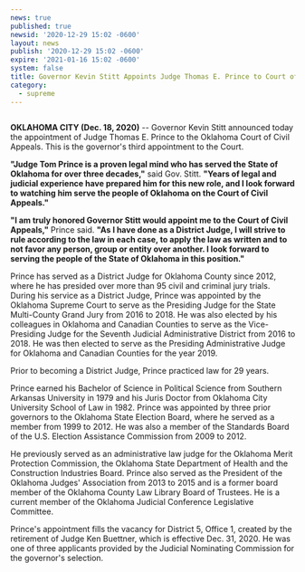 ```yaml
---
news: true
published: true
newsid: '2020-12-29 15:02 -0600'
layout: news
publish: '2020-12-29 15:02 -0600'
expire: '2021-01-16 15:02 -0600'
system: false
title: Governor Kevin Stitt Appoints Judge Thomas E. Prince to Court of Civil Appeals
category:
  - supreme
---
```

<img src="https://www.oscn.net/images/news/ThomasEPrince.jpg" alt="" />

**OKLAHOMA CITY (Dec. 18, 2020)** -- Governor Kevin Stitt announced today the appointment of Judge Thomas E. Prince to the Oklahoma Court of Civil Appeals. This is the governor's third appointment to the Court.  

**"Judge Tom Prince is a proven legal mind who has served the State of Oklahoma for over three decades,"** said Gov. Stitt. **"Years of legal and judicial experience have prepared him for this new role, and I look forward to watching him serve the people of Oklahoma on the Court of Civil Appeals."**  

**"I am truly honored Governor Stitt would appoint me to the Court of Civil Appeals,"** Prince said. **"As I have done as a District Judge, I will strive to rule according to the law in each case, to apply the law as written and to not favor any person, group or entity over another. I look forward to serving the people of the State of Oklahoma in this position."**  

Prince has served as a District Judge for Oklahoma County since 2012, where he has presided over more than 95 civil and criminal jury trials. During his service as a District Judge, Prince was appointed by the Oklahoma Supreme Court to serve as the Presiding Judge for the State Multi-County Grand Jury from 2016 to 2018. He was also elected by his colleagues in Oklahoma and Canadian Counties to serve as the Vice-Presiding Judge for the Seventh Judicial Administrative District from 2016 to 2018. He was then elected to serve as the Presiding Administrative Judge for Oklahoma and Canadian Counties for the year 2019.   

Prior to becoming a District Judge, Prince practiced law for 29 years.    

Prince earned his Bachelor of Science in Political Science from Southern Arkansas University in 1979 and his Juris Doctor from Oklahoma City University School of Law in 1982. Prince was appointed by three prior governors to the Oklahoma State Election Board, where he served as a member from 1999 to 2012. He was also a member of the Standards Board of the U.S. Election Assistance Commission from 2009 to 2012.  

He previously served as an administrative law judge for the Oklahoma Merit Protection Commission, the Oklahoma State Department of Health and the Construction Industries Board. Prince also served as the President of the Oklahoma Judges' Association from 2013 to 2015 and is a former board member of the Oklahoma County Law Library Board of Trustees. He is a current member of the Oklahoma Judicial Conference Legislative Committee.   

Prince's appointment fills the vacancy for District 5, Office 1, created by the retirement of Judge Ken Buettner, which is effective Dec. 31, 2020. He was one of three applicants provided by the Judicial Nominating Commission for the governor's selection. 
